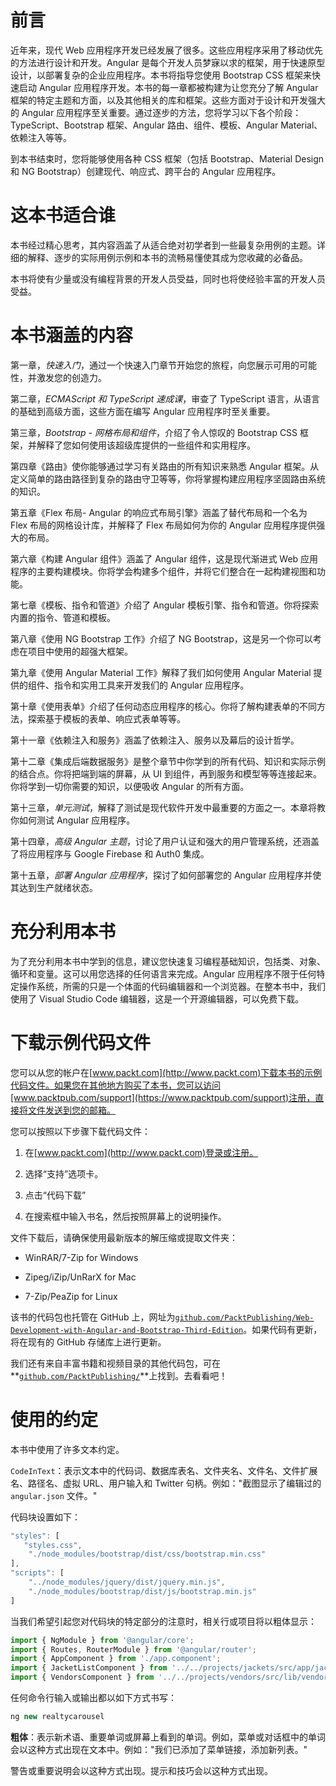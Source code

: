 # 前言

近年来，现代 Web 应用程序开发已经发展了很多。这些应用程序采用了移动优先的方法进行设计和开发。Angular 是每个开发人员梦寐以求的框架，用于快速原型设计，以部署复杂的企业应用程序。本书将指导您使用 Bootstrap CSS 框架来快速启动 Angular 应用程序开发。本书的每一章都被构建为让您充分了解 Angular 框架的特定主题和方面，以及其他相关的库和框架。这些方面对于设计和开发强大的 Angular 应用程序至关重要。通过逐步的方法，您将学习以下各个阶段：TypeScript、Bootstrap 框架、Angular 路由、组件、模板、Angular Material、依赖注入等等。

到本书结束时，您将能够使用各种 CSS 框架（包括 Bootstrap、Material Design 和 NG Bootstrap）创建现代、响应式、跨平台的 Angular 应用程序。

# 这本书适合谁

本书经过精心思考，其内容涵盖了从适合绝对初学者到一些最复杂用例的主题。详细的解释、逐步的实际用例示例和本书的流畅易懂使其成为您收藏的必备品。

本书将使有少量或没有编程背景的开发人员受益，同时也将使经验丰富的开发人员受益。

# 本书涵盖的内容

第一章，*快速入门*，通过一个快速入门章节开始您的旅程，向您展示可用的可能性，并激发您的创造力。

第二章，*ECMAScript 和 TypeScript 速成课*，审查了 TypeScript 语言，从语言的基础到高级方面，这些方面在编写 Angular 应用程序时至关重要。

第三章，*Bootstrap - 网格布局和组件*，介绍了令人惊叹的 Bootstrap CSS 框架，并解释了您如何使用该超级库提供的一些组件和实用程序。

第四章《路由》使你能够通过学习有关路由的所有知识来熟悉 Angular 框架。从定义简单的路由路径到复杂的路由守卫等等，你将掌握构建应用程序坚固路由系统的知识。

第五章《Flex 布局- Angular 的响应式布局引擎》涵盖了替代布局和一个名为 Flex 布局的网格设计库，并解释了 Flex 布局如何为你的 Angular 应用程序提供强大的布局。

第六章《构建 Angular 组件》涵盖了 Angular 组件，这是现代渐进式 Web 应用程序的主要构建模块。你将学会构建多个组件，并将它们整合在一起构建视图和功能。

第七章《模板、指令和管道》介绍了 Angular 模板引擎、指令和管道。你将探索内置的指令、管道和模板。

第八章《使用 NG Bootstrap 工作》介绍了 NG Bootstrap，这是另一个你可以考虑在项目中使用的超强大框架。

第九章《使用 Angular Material 工作》解释了我们如何使用 Angular Material 提供的组件、指令和实用工具来开发我们的 Angular 应用程序。

第十章《使用表单》介绍了任何动态应用程序的核心。你将了解构建表单的不同方法，探索基于模板的表单、响应式表单等等。

第十一章《依赖注入和服务》涵盖了依赖注入、服务以及幕后的设计哲学。

第十二章《集成后端数据服务》是整个章节中你学到的所有代码、知识和实际示例的结合点。你将把端到端的屏幕，从 UI 到组件，再到服务和模型等等连接起来。你将学到一切你需要的知识，以便吸收 Angular 的所有方面。

第十三章，*单元测试*，解释了测试是现代软件开发中最重要的方面之一。本章将教你如何测试 Angular 应用程序。

第十四章，*高级 Angular 主题*，讨论了用户认证和强大的用户管理系统，还涵盖了将应用程序与 Google Firebase 和 Auth0 集成。

第十五章，*部署 Angular 应用程序*，探讨了如何部署您的 Angular 应用程序并使其达到生产就绪状态。

# 充分利用本书

为了充分利用本书中学到的信息，建议您快速复习编程基础知识，包括类、对象、循环和变量。这可以用您选择的任何语言来完成。Angular 应用程序不限于任何特定操作系统，所需的只是一个体面的代码编辑器和一个浏览器。在整本书中，我们使用了 Visual Studio Code 编辑器，这是一个开源编辑器，可以免费下载。

# 下载示例代码文件

您可以从您的帐户在[www.packt.com](http://www.packt.com)下载本书的示例代码文件。如果您在其他地方购买了本书，您可以访问[www.packtpub.com/support](https://www.packtpub.com/support)注册，直接将文件发送到您的邮箱。

您可以按照以下步骤下载代码文件：

1.  在[www.packt.com](http://www.packt.com)登录或注册。

1.  选择“支持”选项卡。

1.  点击“代码下载”

1.  在搜索框中输入书名，然后按照屏幕上的说明操作。

文件下载后，请确保使用最新版本的解压缩或提取文件夹：

+   WinRAR/7-Zip for Windows

+   Zipeg/iZip/UnRarX for Mac

+   7-Zip/PeaZip for Linux

该书的代码包也托管在 GitHub 上，网址为[`github.com/PacktPublishing/Web-Development-with-Angular-and-Bootstrap-Third-Edition`](https://github.com/PacktPublishing/Web-Development-with-Angular-and-Bootstrap-Third-Edition)。如果代码有更新，将在现有的 GitHub 存储库上进行更新。

我们还有来自丰富书籍和视频目录的其他代码包，可在**[`github.com/PacktPublishing/`](https://github.com/PacktPublishing/)**上找到。去看看吧！

# 使用的约定

本书中使用了许多文本约定。

`CodeInText`：表示文本中的代码词、数据库表名、文件夹名、文件名、文件扩展名、路径名、虚拟 URL、用户输入和 Twitter 句柄。例如："截图显示了编辑过的 `angular.json` 文件。"

代码块设置如下：

```ts
"styles": [
   "styles.css",
    "./node_modules/bootstrap/dist/css/bootstrap.min.css"
],
"scripts": [
    "../node_modules/jquery/dist/jquery.min.js",
    "./node_modules/bootstrap/dist/js/bootstrap.min.js"
]  
```

当我们希望引起您对代码块的特定部分的注意时，相关行或项目将以粗体显示：

```ts
import { NgModule } from '@angular/core';
import { Routes, RouterModule } from '@angular/router';
import { AppComponent } from './app.component';
import { JacketListComponent } from '../../projects/jackets/src/app/jacket-list/jacket-list.component';
import { VendorsComponent } from '../../projects/vendors/src/lib/vendors.component';
```

任何命令行输入或输出都以如下方式书写：

```ts
ng new realtycarousel
```

**粗体**：表示新术语、重要单词或屏幕上看到的单词。例如，菜单或对话框中的单词会以这种方式出现在文本中。例如："我们已添加了菜单链接，添加新列表。"

警告或重要说明会以这种方式出现。提示和技巧会以这种方式出现。

